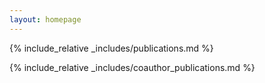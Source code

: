 ```yaml
---
layout: homepage
---
```


{% include_relative _includes/publications.md %}


{% include_relative _includes/coauthor_publications.md %}
